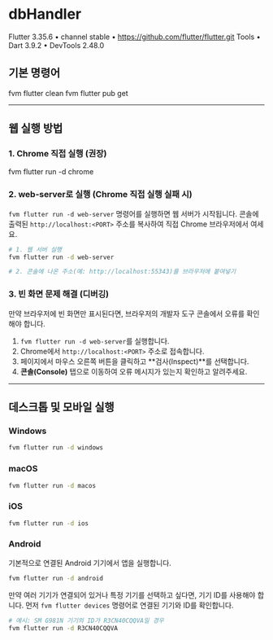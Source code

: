# dbHandler
Flutter 3.35.6 • channel stable • https://github.com/flutter/flutter.git
Tools • Dart 3.9.2 • DevTools 2.48.0

## 기본 명령어
fvm flutter clean
fvm flutter pub get

---

## 웹 실행 방법

### 1. Chrome 직접 실행 (권장)
fvm flutter run -d chrome

### 2. web-server로 실행 (Chrome 직접 실행 실패 시)
`fvm flutter run -d web-server` 명령어를 실행하면 웹 서버가 시작됩니다.
콘솔에 출력된 `http://localhost:<PORT>` 주소를 복사하여 직접 Chrome 브라우저에서 여세요.

```bash
# 1. 웹 서버 실행
fvm flutter run -d web-server

# 2. 콘솔에 나온 주소(예: http://localhost:55343)를 브라우저에 붙여넣기
```

### 3. 빈 화면 문제 해결 (디버깅)
만약 브라우저에 빈 화면만 표시된다면, 브라우저의 개발자 도구 콘솔에서 오류를 확인해야 합니다.

1. `fvm flutter run -d web-server`를 실행합니다.
2. Chrome에서 `http://localhost:<PORT>` 주소로 접속합니다.
3. 페이지에서 마우스 오른쪽 버튼을 클릭하고 **검사(Inspect)**를 선택합니다.
4. **콘솔(Console)** 탭으로 이동하여 오류 메시지가 있는지 확인하고 알려주세요.

---

## 데스크톱 및 모바일 실행

### Windows
```bash
fvm flutter run -d windows
```

### macOS
```bash
fvm flutter run -d macos
```

### iOS
```bash
fvm flutter run -d ios
```

### Android
기본적으로 연결된 Android 기기에서 앱을 실행합니다.
```bash
fvm flutter run -d android
```

만약 여러 기기가 연결되어 있거나 특정 기기를 선택하고 싶다면, 기기 ID를 사용해야 합니다.
먼저 `fvm flutter devices` 명령어로 연결된 기기와 ID를 확인합니다.
```bash
# 예시: SM G981N 기기의 ID가 R3CN40CQQVA일 경우
fvm flutter run -d R3CN40CQQVA
```
